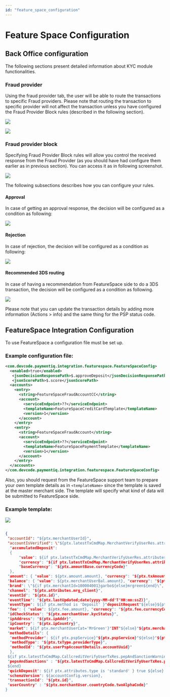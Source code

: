 ```yaml
---
id: "feature_space_configuration"
---
```


# Feature Space Configuration

## Back Office configuration

The following sections present detailed information about KYC module functionalities.

### Fraud provider

Using the fraud provider tab, the user will be able to route the transactions to specific Fraud providers. Please note that routing the transaction to specific provider will not affect the transaction unless you have configured the Fraud Provider Block rules (described in the following section).

![](/img/fraudrisk/featurespace01.png)

![](/img/fraudrisk/featurespace02.png)

### Fraud provider block

Specifying Fraud Provider Block rules will allow you control the received response from the Fraud Provider (as you should have had configure them earlier as in previous section). You can access it as in following screenshot.

![](/img/fraudrisk/featurespace03.png)

The following subsections describes how you can configure your rules.

#### Approval

In case of getting an approval response, the decision will be configured as a condition as following:

![](/img/fraudrisk/featurespace04.png)

#### Rejection

In case of rejection, the decision will be configured as a condition as following:

![](/img/fraudrisk/featurespace05.png)

#### Recommended 3DS routing

In case of having a recommendation from FeatureSpace side to do a 3DS transaction, the decision will be configured as a condition as following. 

![](/img/fraudrisk/featurespace06.png)

Please note that you can update the transaction details by adding more information (Actions > info) and the same thing for the PSP status code.

## FeatureSpace Integration Configuration

To use FeatureSpace a configuration file must be set up.

### Example configuration file:

```xml
<com.devcode.paymentiq.integration.featurespace.FeatureSpaceConfig>
  <enabled>true</enabled>
   <jsonDecisionResponsePath>$.approveDeposit</jsonDecisionResponsePath>
   <jsonScorePath>$.score</jsonScorePath>
  <accounts>
    <entry>
      <string>FeatureSpaceFraudAccountCC</string>
      <account>
        <serviceEndpoint>??</serviceEndpoint>
        <templateName>FeatureSpaceCreditCardTemplate</templateName>
        <version>1</version>
      </account>
    </entry>
    <entry>
      <string>FeatureSpaceFraudAccount</string>
      <account>
        <serviceEndpoint>??</serviceEndpoint>
        <templateName>FeatureSpacePaymentTemplate</templateName>
        <version>1</version>
      </account>
    </entry>    
  </accounts>
</com.devcode.paymentiq.integration.featurespace.FeatureSpaceConfig>

```

Also, you should request from the FeatureSpace support team to prepare your own template details as in `<templateName>` since the template is saved at the master merchant side. The template will specify what kind of data will be submitted to FeatureSpace side.

### Example template:

![](/img/fraudrisk/featurespace07.png)

```json

{
 "accountId": "${ptx.merchantUserId}",
 "accountIsVerified": \"${ptx.latestTxCmdMap.MerchantVerifyUserRes.attributes.AccountIsVerified}\",
  "accumulatedDeposit": 
  { 
      "value": ${if ptx.latestTxCmdMap.MerchantVerifyUserRes.attributes.BalTurnover}${ptx.latestTxCmdMap.MerchantVerifyUserRes.attributes.BalTurnover}${else}0${end},
      "currency": "${if ptx.latestTxCmdMap.MerchantVerifyUserRes.attributes.Currency}${ptx.latestTxCmdMap.MerchantVerifyUserRes.attributes.Currency}${else}${ptx.txAmount.currencyCode}${end}",
      "baseCurrency": "${ptx.amountBase.currencyCode}"
  },
 "amount": { "value": ${ptx.amount.amount}, "currency": "${ptx.txAmount.currencyCode}", "baseValue": ${ptx.amountBase.amount}, "baseCurrency": "${ptx.amountBase.currencyCode}" },
 "balance": { "value": ${ptx.merchantUserBal.amount}, "currency": "${ptx.merchantUserBal.currencyCode}", "baseValue": ${userBalanceBase.amount}, "baseCurrency": "${userBalanceBase.currencyCode}"},
 "brand": \"${if ptx.merchantId=100004001}garbo${else}mrgreen${end}\",
 "channel": "${ptx.attributes.mrg_client}",
 "eventId": "${ptx.id}",
 "eventTime": "${ptx.lastUpdated;date(yyyy-MM-dd'T'HH:mm:ssZ)}",
 "eventType": ${if ptx.method is 'Deposit' }"depositRequest"${else}${ptx.method}Request${end},
 "fee": { "value": ${ptx.fee.amount}, "currency": "${ptx.fee.currencyCode}", "baseValue": ${ptx.feeBase.amount}, "baseCurrency": "${ptx.feeBase.currencyCode}"},
 "idCheckStatus": "${ptx.merchantUser.kycStatus}",
 "ipAddress": "${ptx.ipAddr}",
 "ipCountry": "${ptx.ipCountry}",
 "market": ${if ptx.merchantUserCat='MrGreen'}"INT"${else}"${ptx.merchantUserCat;regexp(^MrGreen|Garbo)}"${end},
 "methodDetails": {
  "methodProvider": ${if ptx.pspService}"${ptx.pspService}"${else}"${ptx.psp}"${end}, 
  "methodType": "${ptx.txType.providerType}", 
  "methodId": "${ptx.userPspAccountDetails.accountUuid}"
  },
 ${if ptx.latestTxCmdMap.CallcreditVerifyUserTxRes.pepAndSanctionWarning}
 "pepsAndSanctions" : "${ptx.latestTxCmdMap.CallcreditVerifyUserTxRes.pepAndSanctionWarning}",
 ${end}
 "quickDeposit": ${if ptx.attributes.type is 'standard' } true ${else} false ${end},
 "schemaVersion": ${accountConfig.version},
 "transactionId": "${ptx.id}",
 "userCountry" : "${ptx.merchantUser.countryCode.twoAlphaCode}"
}
```